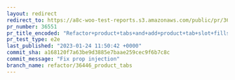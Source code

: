 ```yaml
---
layout: redirect
redirect_to: https://a8c-woo-test-reports.s3.amazonaws.com/public/pr/36551/e2e/index.html
pr_number: 36551
pr_title_encoded: "Refactor+product+tabs+and+add+product+tab+slot+fills"
pr_test_type: e2e
last_published: "2023-01-24 11:50:42 +0000"
commit_sha: a168120f7a63be9d3885e7baae259cec9f6b7c8c
commit_message: "Fix prop injection"
branch_name: refactor/36446_product_tabs
---
```

